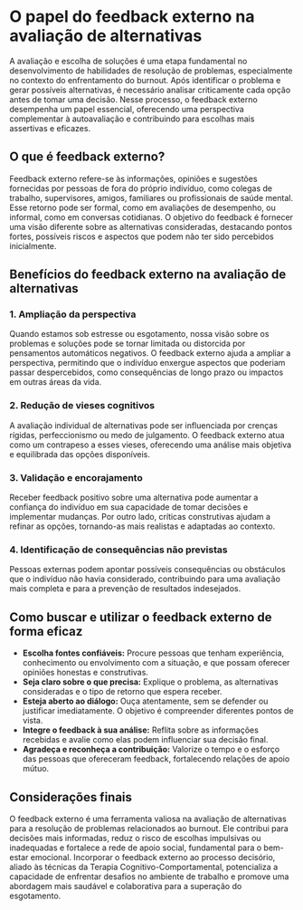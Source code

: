 # O papel do feedback externo na avaliação de alternativas

A avaliação e escolha de soluções é uma etapa fundamental no desenvolvimento de habilidades de resolução de problemas, especialmente no contexto do enfrentamento do burnout. Após identificar o problema e gerar possíveis alternativas, é necessário analisar criticamente cada opção antes de tomar uma decisão. Nesse processo, o feedback externo desempenha um papel essencial, oferecendo uma perspectiva complementar à autoavaliação e contribuindo para escolhas mais assertivas e eficazes.

## O que é feedback externo?

Feedback externo refere-se às informações, opiniões e sugestões fornecidas por pessoas de fora do próprio indivíduo, como colegas de trabalho, supervisores, amigos, familiares ou profissionais de saúde mental. Esse retorno pode ser formal, como em avaliações de desempenho, ou informal, como em conversas cotidianas. O objetivo do feedback é fornecer uma visão diferente sobre as alternativas consideradas, destacando pontos fortes, possíveis riscos e aspectos que podem não ter sido percebidos inicialmente.

## Benefícios do feedback externo na avaliação de alternativas

### 1. **Ampliação da perspectiva**

Quando estamos sob estresse ou esgotamento, nossa visão sobre os problemas e soluções pode se tornar limitada ou distorcida por pensamentos automáticos negativos. O feedback externo ajuda a ampliar a perspectiva, permitindo que o indivíduo enxergue aspectos que poderiam passar despercebidos, como consequências de longo prazo ou impactos em outras áreas da vida.

### 2. **Redução de vieses cognitivos**

A avaliação individual de alternativas pode ser influenciada por crenças rígidas, perfeccionismo ou medo de julgamento. O feedback externo atua como um contrapeso a esses vieses, oferecendo uma análise mais objetiva e equilibrada das opções disponíveis.

### 3. **Validação e encorajamento**

Receber feedback positivo sobre uma alternativa pode aumentar a confiança do indivíduo em sua capacidade de tomar decisões e implementar mudanças. Por outro lado, críticas construtivas ajudam a refinar as opções, tornando-as mais realistas e adaptadas ao contexto.

### 4. **Identificação de consequências não previstas**

Pessoas externas podem apontar possíveis consequências ou obstáculos que o indivíduo não havia considerado, contribuindo para uma avaliação mais completa e para a prevenção de resultados indesejados.

## Como buscar e utilizar o feedback externo de forma eficaz

- **Escolha fontes confiáveis:** Procure pessoas que tenham experiência, conhecimento ou envolvimento com a situação, e que possam oferecer opiniões honestas e construtivas.
- **Seja claro sobre o que precisa:** Explique o problema, as alternativas consideradas e o tipo de retorno que espera receber.
- **Esteja aberto ao diálogo:** Ouça atentamente, sem se defender ou justificar imediatamente. O objetivo é compreender diferentes pontos de vista.
- **Integre o feedback à sua análise:** Reflita sobre as informações recebidas e avalie como elas podem influenciar sua decisão final.
- **Agradeça e reconheça a contribuição:** Valorize o tempo e o esforço das pessoas que ofereceram feedback, fortalecendo relações de apoio mútuo.

## Considerações finais

O feedback externo é uma ferramenta valiosa na avaliação de alternativas para a resolução de problemas relacionados ao burnout. Ele contribui para decisões mais informadas, reduz o risco de escolhas impulsivas ou inadequadas e fortalece a rede de apoio social, fundamental para o bem-estar emocional. Incorporar o feedback externo ao processo decisório, aliado às técnicas da Terapia Cognitivo-Comportamental, potencializa a capacidade de enfrentar desafios no ambiente de trabalho e promove uma abordagem mais saudável e colaborativa para a superação do esgotamento.